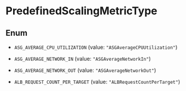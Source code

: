 

# PredefinedScalingMetricType

## Enum


* `ASG_AVERAGE_CPU_UTILIZATION` (value: `"ASGAverageCPUUtilization"`)

* `ASG_AVERAGE_NETWORK_IN` (value: `"ASGAverageNetworkIn"`)

* `ASG_AVERAGE_NETWORK_OUT` (value: `"ASGAverageNetworkOut"`)

* `ALB_REQUEST_COUNT_PER_TARGET` (value: `"ALBRequestCountPerTarget"`)



